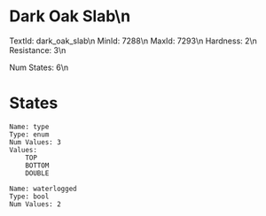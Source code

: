 # Dark Oak Slab\n
TextId: dark_oak_slab\n
MinId: 7288\n
MaxId: 7293\n
Hardness: 2\n
Resistance: 3\n

Num States: 6\n
# States
```
Name: type
Type: enum
Num Values: 3
Values:
    TOP
    BOTTOM
    DOUBLE

Name: waterlogged
Type: bool
Num Values: 2
```